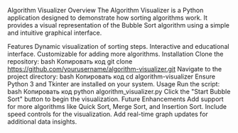 Algorithm Visualizer
Overview
The Algorithm Visualizer is a Python application designed to demonstrate how sorting algorithms work. It provides a visual representation of the Bubble Sort algorithm using a simple and intuitive graphical interface.

Features
Dynamic visualization of sorting steps.
Interactive and educational interface.
Customizable for adding more algorithms.
Installation
Clone the repository:
bash
Копировать код
git clone https://github.com/yourusername/algorithm-visualizer.git
Navigate to the project directory:
bash
Копировать код
cd algorithm-visualizer
Ensure Python 3 and Tkinter are installed on your system.
Usage
Run the script:
bash
Копировать код
python algorithm_visualizer.py
Click the "Start Bubble Sort" button to begin the visualization.
Future Enhancements
Add support for more algorithms like Quick Sort, Merge Sort, and Insertion Sort.
Include speed controls for the visualization.
Add real-time graph updates for additional data insights.
